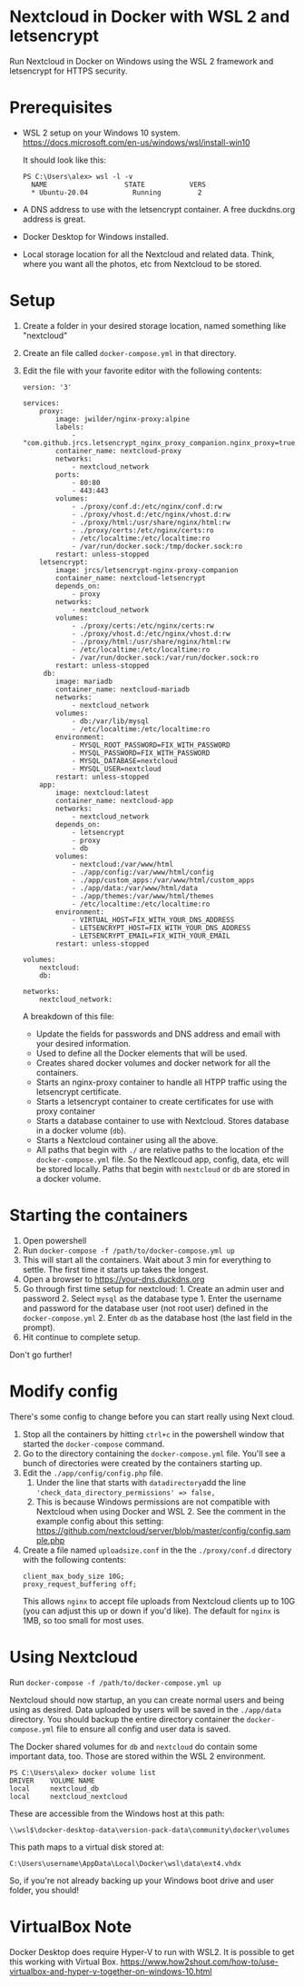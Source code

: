 # Nextcloud in Docker with WSL 2 and letsencrypt

Run Nextcloud in Docker on Windows using the WSL 2 framework and letsencrypt for HTTPS security. 

# Prerequisites

* WSL 2 setup on your Windows 10 system. 
https://docs.microsoft.com/en-us/windows/wsl/install-win10

  It should look like this: 
  ```
  PS C:\Users\alex> wsl -l -v
    NAME                   STATE           VERS
    * Ubuntu-20.04           Running         2
  ```

* A DNS address to use with the letsencrypt container. A free duckdns.org address is great. 
* Docker Desktop for Windows installed. 
* Local storage location for all the Nextcloud and related data. Think, where you want all the photos, etc from Nextcloud to be stored. 

# Setup

1. Create a folder in your desired storage location, named something like "nextcloud"
2. Create an file called `docker-compose.yml` in that directory. 
3. Edit the file with your favorite editor with the following contents: 
	```
	version: '3'  

    services:
        proxy:
            image: jwilder/nginx-proxy:alpine
            labels:
	            - "com.github.jrcs.letsencrypt_nginx_proxy_companion.nginx_proxy=true"
            container_name: nextcloud-proxy
            networks:
	            - nextcloud_network
            ports:
	            - 80:80
	            - 443:443
            volumes:
	            - ./proxy/conf.d:/etc/nginx/conf.d:rw
	            - ./proxy/vhost.d:/etc/nginx/vhost.d:rw
	            - ./proxy/html:/usr/share/nginx/html:rw
	            - ./proxy/certs:/etc/nginx/certs:ro
	            - /etc/localtime:/etc/localtime:ro
	            - /var/run/docker.sock:/tmp/docker.sock:ro
            restart: unless-stopped
        letsencrypt:
            image: jrcs/letsencrypt-nginx-proxy-companion
            container_name: nextcloud-letsencrypt
            depends_on:
	            - proxy
            networks:
	            - nextcloud_network
            volumes:
	            - ./proxy/certs:/etc/nginx/certs:rw
	            - ./proxy/vhost.d:/etc/nginx/vhost.d:rw
	            - ./proxy/html:/usr/share/nginx/html:rw
	            - /etc/localtime:/etc/localtime:ro
	            - /var/run/docker.sock:/var/run/docker.sock:ro
            restart: unless-stopped
         db:
            image: mariadb
            container_name: nextcloud-mariadb
            networks:
	            - nextcloud_network
            volumes:
	            - db:/var/lib/mysql
	            - /etc/localtime:/etc/localtime:ro
            environment:
	            - MYSQL_ROOT_PASSWORD=FIX_WITH_PASSWORD
	            - MYSQL_PASSWORD=FIX_WITH_PASSWORD
	            - MYSQL_DATABASE=nextcloud
	            - MYSQL_USER=nextcloud
            restart: unless-stopped     
        app:
            image: nextcloud:latest
            container_name: nextcloud-app
            networks:
	            - nextcloud_network
            depends_on:
	            - letsencrypt
	            - proxy
	            - db
            volumes:
	            - nextcloud:/var/www/html
	            - ./app/config:/var/www/html/config
	            - ./app/custom_apps:/var/www/html/custom_apps
	            - ./app/data:/var/www/html/data
	            - ./app/themes:/var/www/html/themes
	            - /etc/localtime:/etc/localtime:ro
            environment:
	            - VIRTUAL_HOST=FIX_WITH_YOUR_DNS_ADDRESS
	            - LETSENCRYPT_HOST=FIX_WITH_YOUR_DNS_ADDRESS
	            - LETSENCRYPT_EMAIL=FIX_WITH_YOUR_EMAIL
            restart: unless-stopped

    volumes:
	    nextcloud:
	    db:

    networks:
	    nextcloud_network:
	```
	A breakdown of this file: 
	
	* Update the fields for passwords and DNS address and email with your desired information. 
	* Used to define all the Docker elements that will be used.
	* Creates shared docker volumes and docker network for all the containers. 
	* Starts an nginx-proxy container to handle all HTPP traffic using the letsencrypt certificate. 
	* Starts a letsencrypt container to create certificates for use with proxy container
	* Starts a database container to use with Nextcloud. Stores database in a docker volume (`db`).
	* Starts a Nextcloud container using all the above. 
	* All paths that begin with `./` are relative paths to the location of the `docker-compose.yml` file. So the Nextlcoud app, config, data, etc will be stored locally.  Paths that begin with `nextcloud` or `db` are stored in a docker volume. 

# Starting the containers

1. Open powershell
2. Run `docker-compose -f /path/to/docker-compose.yml up`
3. This will start all the containers. Wait about 3 min for everything to settle. The first time it starts up takes the longest. 
4. Open a browser to https://your-dns.duckdns.org
5. Go through first time setup for nextcloud:
		1. Create an admin user and password
		2. Select `mysql` as the database type
			1. Enter the username and password for the database user (not root user) defined in the `docker-compose.yml`
			2. Enter `db` as the database host (the last field in the prompt). 
6. Hit continue to complete setup. 

Don't go further! 

# Modify config
There's some config to change before you can start really using Next cloud. 

1. Stop all the containers by hitting `ctrl+c` in the powershell window that started the `docker-compose` command. 
2. Go to the directory containing the `docker-compose.yml` file. You'll see a bunch of directories were created by the containers starting up. 
3. Edit the `./app/config/config.php` file. 
	1. Under the line that starts with `datadirectory`add the line `'check_data_directory_permissions' => false,`
	2. This is because Windows permissions are not compatible with Nextcloud when using Docker and WSL 2. See the comment in the example config about this setting: https://github.com/nextcloud/server/blob/master/config/config.sample.php
4. Create a file named `uploadsize.conf` in the the `./proxy/conf.d` directory with the following contents:
    ```
    client_max_body_size 10G;
    proxy_request_buffering off;
    ```
    This allows `nginx` to accept file uploads from Nextcloud clients up to 10G (you can adjust this up or down if you'd like). The default for `nginx` is 1MB, so too small for most uses. 

# Using Nextcloud
Run `docker-compose -f /path/to/docker-compose.yml up`

Nextcloud should now startup, an you can create normal users and being using as desired. 
Data uploaded by users will be saved in the `./app/data` directory. You should backup the entire directory container the `docker-compose.yml` file to ensure all config and user data is saved. 

The Docker shared volumes for `db` and `nextcloud` do contain some important data, too. Those are stored within the WSL 2 environment. 

```
PS C:\Users\alex> docker volume list
DRIVER    VOLUME NAME
local     nextcloud_db
local     nextcloud_nextcloud
```
These are accessible from the Windows host at this path: 
```
\\wsl$\docker-desktop-data\version-pack-data\community\docker\volumes
```
This path maps to a virtual disk stored at: 
```
C:\Users\username\AppData\Local\Docker\wsl\data\ext4.vhdx
```
So, if you're not already backing up your Windows boot drive and user folder, you should!

# VirtualBox Note
Docker Desktop does require Hyper-V to run with WSL2. It is possible to get this working with Virtual Box. 
https://www.how2shout.com/how-to/use-virtualbox-and-hyper-v-together-on-windows-10.html

